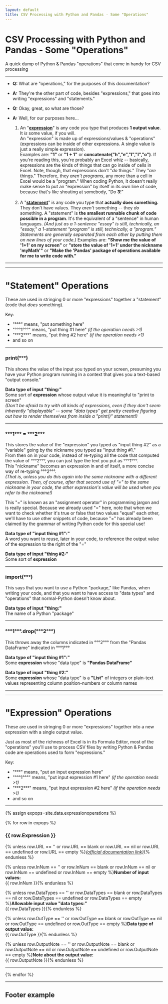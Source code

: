 ```yaml
---
layout: default
title: CSV Processing with Python and Pandas - Some "Operations"
---
```


# CSV Processing with Python and Pandas - Some "Operations"

A quick dump of Python & Pandas "operations" that come in handy for CSV processing

---

* **Q:**  What are "operations," for the purposes of this documentation?<br/>
* **A:**  They're the other part of code, besides "expressions," that goes into writing "expressions" and "statements."

* **Q:**  Okay, great, so what are those?<br/>
* **A:**  Well, for our purposes here...
  1. An "<b><u>expression</u></b>" is any code you type that produces <b>1 output value</b>.<br/>
     It <i>is</i> some value, if you will.<br/>
     An "expression" is made up of expressions/values & "operations" (expressions can be inside of other expressions.  A single value is just a really simple expression).<br/>
     Examples are:  <b>"1"</b> or <b>"1 + 1"</b> or <b>concatenate("h","e","l","l","o")</b>.
     If you're reading this, you're probably an Excel whiz -- basically, expressions are the kinds of things that can go inside of cells in Excel.
     Note, though, that expressions don't "<i>do</i> things."  They "<i>are</i> things."
     Therefore, they <i>aren't programs</i>, any more than a cell in Excel would be a "program."
     When coding Python, it doesn't really make sense to put an "expression" by itself  in its own line of code, because that's like shouting at somebody, "Do <b>3</b>!"<br/>&nbsp;
  2. A "<b><u>statement</u></b>" is any code you type that <b>actually does something.</b>  They don't have values.  They <i>aren't</i> something -- they <i>do</i> something.  A "statement" is <b>the smallest runnable chunk of code possible in a program</b>.  It's the equivalent of a "sentence" in human languages.  <i>(And just as a 1-sentence "essay" is still, technically, an "essay," a 1-statement "program" is still, technically, a "program."  Statements are generally separated from each other by putting them on new lines of your code.)</i>  Examples are:  <b>"Show me the value of '1+1' on my screen"</b> or <b>"store the value of '1+1' under the nickname 'myMath'"</b> or <b>"Make the 'Pandas' package of operations available for me to write code with."</b>

---

---

# "Statement" Operations

These are used in stringing 0 or more "expressions" together a "statement" (code that _does_ something).

Key:
* "°°°" means, "put something here"
* "°°°1°°°" means, "put thing #1 here" _(if the operation needs >1)_
* "°°°2°°°" means, "put thing #2 here" _(if the operation needs >1)_
* and so on

---

### print(°°°)

This shows the value of the input you typed on your screen, presuming you have your Python program running in a context that gives you a text-based "output console."

**Data type of input "thing:"**<br/>
Some sort of **expression** whose output value it is meaningful to "print to screen"<br/>
_(Don't be afraid to try with all kinds of expressions, even if they don't seem inherently "displayable" -- some "data types" get pretty creative figuring out how to render themselves from inside a "print()" statement!)_

---

### °°°1°°° = °°°2°°°

This stores the value of the "expression" you typed as "input thing #2" as a "variable" going by the nickname you typed as "input thing #1."<br/>
From then on in your code, instead of re-typing all the code that computed the value of °°°2°°°, you can just type the text you put as °°°1°°°.<br/>
This "nickname" becomes an expression in and of itself, a more concise way of re-typing °°°2°°°.<br/>
_(That is, unless you do this again into the same nickname with a different expression.  Then, of course, after that second use of "=" to the same nickname in your code, the other expression's value will be used when you refer to the nickname!)_<br/>

This "=" is known as an "assignment operator" in programming jargon and is really special.  Because we already used "=" here, note that when we want to check whether it's true or false that two values "equal" each other, we'll have to use other snippets of code, because "=" has already been claimed by the grammar of writing Python code for this special use!

**Data type of "input thing #1":"**<br/>
A word you want to reuse, later in your code, to reference the output value of the expression to the right of the "="

**Data type of input "thing #2:"**<br/>
Some sort of **expression**

---

### import(°°°)

This says that you want to use a Python "package," like Pandas, when writing your code, and that you want to have access to "data types" and "operations" that normal-Python doesn't know about.

**Data type of input "thing:"**<br/>
The name of a Python "package"

---

### °°°1°°°.drop(°°°2°°°)

This throws away the columns indicated in °°°2°°° from the "Pandas DataFrame" indicated in °°°1°°°

**Data type of "input thing #1":"**<br/>
Some **expression** whose "data type" is **"Pandas DataFrame"**

**Data type of input "thing #2:"**<br/>
Some **expression** whose "data type" is a **"List"** of integers or plain-text values representing column position-numbers or column names

---

---

# "Expression" Operations

These are used in stringing 0 or more "expressions" together into a new expression with a single output value.

Just as most of the richness of Excel is in its Formula Editor, most of the "operations" you'll use to process CSV files by writing Python & Pandas code are operations used to form "expressions."

Key:
* "°°°" means, "put an input expression here"
* "°°°1°°°" means, "put input expression #1 here" _(if the operation needs >1)_
* "°°°2°°°" means, "put input expression #2 here" _(if the operation needs >1)_
* and so on

---

{% assign expops=site.data.expressionoperations %}

{% for row in expops %}

### {{ row.Expression }}

{% unless row.URL == '' or row.URL == blank or row.URL == nil or row.URL == undefined or row.URL == empty %}<a href="{{ row.URL }}" target="_blank"><i>(official documentation link)</i></a>{% endunless %}

{% unless row.InNum == '' or row.InNum == blank or row.InNum == nil or row.InNum == undefined or row.InNum == empty %}**Number of input values:**<br/>
{{ row.InNum }}{% endunless %}

{% unless row.DataTypes == '' or row.DataTypes == blank or row.DataTypes == nil or row.DataTypes == undefined or row.DataTypes == empty %}**Allowable input value "data types:"**<br/>
{{ row.DataTypes }}{% endunless %}

{% unless row.OutType == '' or row.OutType == blank or row.OutType == nil or row.OutType == undefined or row.OutType == empty %}**Data type of output value:**<br/>
{{ row.OutType }}{% endunless %}

{% unless row.OutputNote == '' or row.OutputNote == blank or row.OutputNote == nil or row.OutputNote == undefined or row.OutputNote == empty %}**Note about the output value:**<br/>
{{ row.OutputNote }}{% endunless %}

---

{% endfor %}

---

## Footer example
